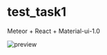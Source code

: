 # test_task1
Meteor + React + Material-ui-1.0

![preview](https://hsto.org/webt/s2/qs/xx/s2qsxx9ikjwjknvcbkrw_8xri6y.png)
